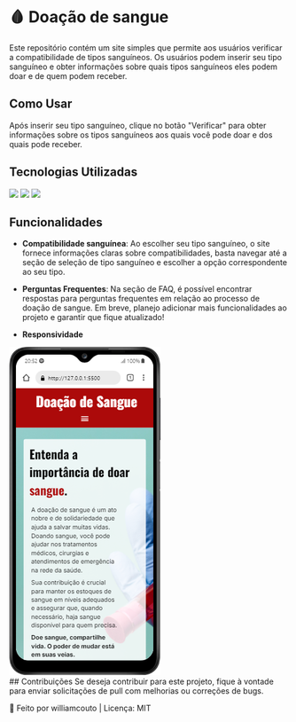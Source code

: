# 🩸 Doação de sangue
Este repositório contém um site simples que permite aos usuários verificar a compatibilidade de tipos sanguíneos. Os usuários podem inserir seu tipo sanguíneo e obter informações sobre quais tipos sanguíneos eles podem doar e de quem podem receber.

## Como Usar
Após inserir seu tipo sanguíneo, clique no botão "Verificar" para obter informações sobre os tipos sanguíneos aos quais você pode doar e dos quais pode receber.

## Tecnologias Utilizadas
<div style = display: inline-block>
  <img src ="https://img.shields.io/badge/HTML5-E34F26?style=for-the-badge&logo=html5&logoColor=white">
  <img src = "https://img.shields.io/badge/CSS3-1572B6?style=for-the-badge&logo=css3&logoColor=white">
  <img src = "https://img.shields.io/badge/JavaScript-F7DF1E?style=for-the-badge&logo=javascript&logoColor=black">
</div>

## Funcionalidades
- **Compatibilidade sanguínea**: Ao escolher seu tipo sanguíneo, o site fornece informações claras sobre compatibilidades, basta navegar até a seção de seleção de tipo sanguíneo e escolher a opção correspondente ao seu tipo.

- **Perguntas Frequentes**: Na seção de FAQ, é possível encontrar respostas para perguntas frequentes em relação ao processo de doação de sangue.
Em breve, planejo adicionar mais funcionalidades ao projeto e garantir que fique atualizado!

- **Responsividade**
<div style= display: inline-block>
  <img src='./assets/screenshot-responsive.png'>
</div>
## Contribuições
Se deseja contribuir para este projeto, fique à vontade para enviar solicitações de pull com melhorias ou correções de bugs.

🧠 Feito por williamcouto | Licença: MIT